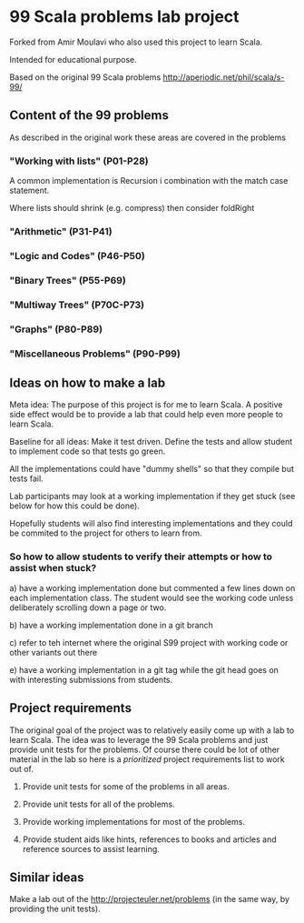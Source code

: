 99 Scala problems lab project
=========================

Forked from Amir Moulavi who also used this project to learn Scala.

Intended for educational purpose.

Based on the original 99 Scala problems http://aperiodic.net/phil/scala/s-99/

Content of the 99 problems
------------------------

As described in the original work these areas are covered in the problems

### "Working with lists" (P01-P28)

A common implementation is Recursion i combination with the match case statement.

Where lists should shrink (e.g. compress) then consider foldRight


### "Arithmetic" (P31-P41)

### "Logic and Codes" (P46-P50)

### "Binary Trees" (P55-P69)

### "Multiway Trees" (P70C-P73)

### "Graphs" (P80-P89)

### "Miscellaneous Problems" (P90-P99)





Ideas on how to make a lab
------------------------

Meta idea: The purpose of this project is for me to learn Scala. A positive side effect would be to provide a lab that
could help even more people to learn Scala.

Baseline for all ideas: Make it test driven. Define the tests and allow student
to implement code so that tests go green.

All the implementations could have "dummy shells" so that they compile but tests fail.

Lab participants may look at a working implementation if they get stuck (see below for how this could be done).

Hopefully students will also find interesting implementations and they could be commited to the project for others to learn from.



### So how to allow students to verify their attempts or how to assist when stuck?

a) have a working implementation done but commented a few lines down on each implementation class. The student would see
the working code unless deliberately scrolling down a page or two.

b) have a working implementation done in a git branch

c) refer to teh internet where the original S99 project with working code or other variants out there

e) have a working implementation in a git tag while the git head goes on with interesting submissions from students.


Project requirements
------------------

The original goal of the project was to relatively easily come up with a lab to learn Scala. The idea was to leverage
the 99 Scala problems and just provide unit tests for the problems. Of course there could be lot of other material in
the lab so here is a *prioritized* project requirements list to work out of.

1. Provide unit tests for some of the problems in all areas.

2. Provide unit tests for all of the problems.

3. Provide working implementations for most of the problems.

4. Provide student aids like hints, references to books and articles and reference sources to assist learning.

Similar ideas
-------------

Make a lab out of the http://projecteuler.net/problems (in the same way, by providing the unit tests).



